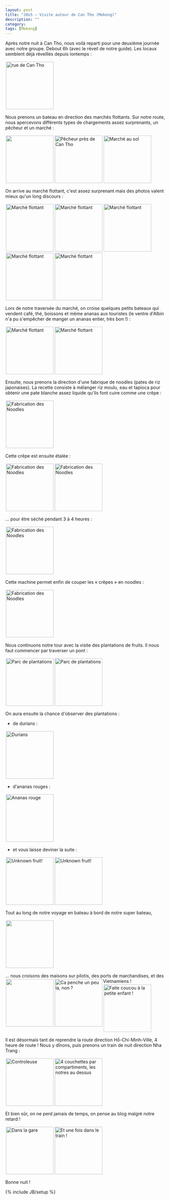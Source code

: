 ```yaml
---
layout: post
title: "J0x5 — Visite autour de Can Tho (Mekong)"
description: ""
category:
tags: [Mekong]
---
```


Après notre nuit à Can Tho, nous voilà reparti pour une deuxième journée avec notre groupe. Debout 6h (avec le réveil de notre guide). Les locaux semblent déjà réveillés depuis lontemps :

<a href="/images/20130413-can-tho.jpg"><img src="/images/20130413-can-tho_thumb.jpg" style="height:150px;float:left;margin:2px" title="rue de Can Tho" /></a>
<br style="clear:both"/>

Nous prenons un bateau en direction des marchés flottants. Sur notre route, nous apercevons différents types de chargements assez surprenants, un pêcheur et un  marché :

<a href="/images/20130413-transport.jpg"><img src="/images/20130413-transport_thumb.jpg" style="height:150px;float:left;margin:2px" /></a>
<a href="/images/20130413-peche.jpg"><img src="/images/20130413-peche_thumb.jpg" style="height:150px;float:left;margin:2px" title="Pêcheur près de Can Tho" /></a>
<a href="/images/20130413-marche-au-sol.jpg"><img src="/images/20130413-marche-au-sol_thumb.jpg" style="height:150px;float:left;margin:2px" title="Marché au sol" /></a>
<br style="clear:both"/>

On arrive au marché flottant, c'est assez surprenant mais des photos valent mieux qu'un long discours :

<a href="/images/20130413-marches-flottants1.jpg"><img src="/images/20130413-marches-flottants1_thumb.jpg" style="height:150px;float:left;margin:2px" title="Marché flottant" /></a>
<a href="/images/20130413-marches-flottants2.jpg"><img src="/images/20130413-marches-flottants2_thumb.jpg" style="height:150px;float:left;margin:2px" title="Marché flottant" /></a>
<a href="/images/20130413-marches-flottants3.jpg"><img src="/images/20130413-marches-flottants3_thumb.jpg" style="height:150px;float:left;margin:2px" title="Marché flottant" /></a>
<a href="/images/20130413-marches-flottants4.jpg"><img src="/images/20130413-marches-flottants4_thumb.jpg" style="height:150px;float:left;margin:2px" title="Marché flottant" /></a>
<a href="/images/20130413-marches-flottants6.jpg"><img src="/images/20130413-marches-flottants6_thumb.jpg" style="height:150px;float:left;margin:2px" title="Marché flottant" /></a>
<br style="clear:both"/>

Lors de notre traversée du marché, on croise quelques petits bateaux qui vendent café, thé, boissons et même ananas aux touristes (le ventre d'Albin n'a pu s'empêcher de manger un ananas entier, très bon !) :

<a href="/images/20130413-marches-flottants5.jpg"><img src="/images/20130413-marches-flottants5_thumb.jpg" style="height:150px;float:left;margin:2px" title="Marché flottant" /></a>
<a href="/images/20130413-marches-flottants7.jpg"><img src="/images/20130413-marches-flottants7_thumb.jpg" style="height:150px;float:left;margin:2px" title="Marché flottant" /></a>
<br style="clear:both"/>

Ensuite, nous prenons la direction d'une fabrique de noodles (pates de riz japonaises). La recette consiste à mélanger riz moulu, eau et tapioca pour obtenir une pate blanche assez liquide qu'ils font cuire comme une crêpe :

<a href="/images/20130413-noodles1.jpg"><img src="/images/20130413-noodles1_thumb.jpg" style="height:150px;float:left;margin:2px" title="Fabrication des Noodles" /></a>
<br style="clear:both"/>

Cette crêpe est ensuite étalée :

<a href="/images/20130413-noodles2.jpg"><img src="/images/20130413-noodles2_thumb.jpg" style="height:150px;float:left;margin:2px" title="Fabrication des Noodles" /></a>
<a href="/images/20130413-noodles3.jpg"><img src="/images/20130413-noodles3_thumb.jpg" style="height:150px;float:left;margin:2px" title="Fabrication des Noodles" /></a>
<br style="clear:both"/>

… pour être séché pendant 3 à 4 heures :

<a href="/images/20130413-noodles4.jpg"><img src="/images/20130413-noodles4_thumb.jpg" style="height:150px;float:left;margin:2px" title="Fabrication des Noodles" /></a>
<br style="clear:both"/>

Cette machine permet enfin de couper les « crêpes » en noodles :

<a href="/images/20130413-noodles5.jpg"><img src="/images/20130413-noodles5_thumb.jpg" style="height:150px;float:left;margin:2px" title="Fabrication des Noodles" /></a>
<br style="clear:both"/>

Nous continuons notre tour avec la visite des plantations de fruits. Il nous faut commencer par traverser un pont :

<a href="/images/20130413-fruits-plantations1.jpg"><img src="/images/20130413-fruits-plantations1_thumb.jpg" style="height:150px;float:left;margin:2px" title="Parc de plantations" /></a>
<a href="/images/20130413-fruits-plantations2.jpg"><img src="/images/20130413-fruits-plantations2_thumb.jpg" style="height:150px;float:left;margin:2px" title="Parc de plantations" /></a>
<br style="clear:both"/>

On aura ensuite la chance d'observer des plantations :

* de durians :

<a href="/images/20130413-fruits-plantations4.jpg"><img src="/images/20130413-fruits-plantations4_thumb.jpg" style="height:150px;float:left;margin:2px" title="Durians" /></a>
<br style="clear:both"/>

* d'ananas rouges :

<a href="/images/20130413-fruits-plantations6.jpg"><img src="/images/20130413-fruits-plantations6_thumb.jpg" style="height:150px;float:left;margin:2px" title="Ananas rouge" /></a>
<br style="clear:both"/>

* et vous laisse deviner la suite :

<a href="/images/20130413-fruits-plantations3.jpg"><img src="/images/20130413-fruits-plantations3_thumb.jpg" style="height:150px;float:left;margin:2px" title="Unknown fruit!" /></a>
<a href="/images/20130413-fruits-plantations5.jpg"><img src="/images/20130413-fruits-plantations5_thumb.jpg" style="height:150px;float:left;margin:2px" title="Unknown fruit!" /></a>
<br style="clear:both"/>

Tout au long de notre voyage en bateau à bord de notre super bateau,

<a href="/images/20130413-notre-bateau.jpg"><img src="/images/20130413-notre-bateau_thumb.jpg" style="height:150px;float:left;margin:2px" /></a>
<br style="clear:both"/>

… nous croisons des maisons sur pilotis, des ports de marchandises, et des Vietnamiens !
<a href="/images/20130413-maison-sur-pilotis.jpg"><img src="/images/20130413-maison-sur-pilotis_thumb.jpg" style="height:150px;float:left;margin:2px" /></a>
<a href="/images/20130413-en-bateau2.jpg"><img src="/images/20130413-en-bateau2_thumb.jpg" style="height:150px;float:left;margin:2px" title="Ca penche un peu la, non ?" /></a>
<a href="/images/20130413-en-bateau1.jpg"><img src="/images/20130413-en-bateau1_thumb.jpg" style="height:150px;float:left;margin:2px" title="Faite coucou à la petite enfant !" /></a>
<br style="clear:both"/>

Il est désormais tant de reprendre la route direction Hồ-Chí-Minh-Ville, 4 heure de route ! Nous y dînons, puis prenons un train de nuit direction Nha Trang :

<a href="/images/20130413-train-controleuse.jpg"><img src="/images/20130413-train-controleuse_thumb.jpg" style="height:150px;float:left;margin:2px" title="Controleuse" /></a>
<a href="/images/20130413-train-couchettes.jpg"><img src="/images/20130413-train-couchettes_thumb.jpg" style="height:150px;float:left;margin:2px" title="4 couchettes par compartiments, les notres au dessus" /></a>
<br style="clear:both"/>

Et bien sûr, on ne perd jamais de temps, on pense au blog malgré notre retard !

<a href="/images/20130413-blog-gare.jpg"><img src="/images/20130413-blog-gare_thumb.jpg" style="height:150px;float:left;margin:2px" title="Dans la gare" /></a>
<a href="/images/20130413-train-blog.jpg"><img src="/images/20130413-train-blog_thumb.jpg" style="height:150px;float:left;margin:2px" title="Et une fois dans le train !" /></a>
<br style="clear:both"/>

Bonne nuit !

{% include JB/setup %}
